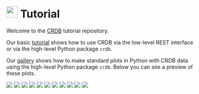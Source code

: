 # <a href="https://lpsc.in2p3.fr/crdb"><img height=30em src="https://lpsc.in2p3.fr/crdb/img/crdb_logo.svg"/></a> Tutorial

Welcome to the [CRDB](https://lpsc.in2p3.fr/crdb) tutorial repository.

Our basic [tutorial](./tutorial.ipynb) shows how to use CRDB via the low-level REST interface or via the high-level Python package `crdb`.

Our [gallery](./gallery.ipynb) shows how to make standard plots in Python with CRDB data using the high-level Python package `crdb`. Below you can see a preview of these plots.

![](figure/cosmic_ray_vs_solar_abundances.svg)
![](figure/boron_to_carbon.svg)
![](figure/boron_to_carbon_2.svg)
![](figure/electrons_and_positrons.svg)
![](figure/electrons_positrons.svg)
![](figure/positron_fraction.svg)
![](figure/hecr_composition.svg)
![](figure/low_energy_fluxes.svg)
![](figure/fluxes.svg)
![](figure/time_series.svg)
![](figure/dipole.svg)

